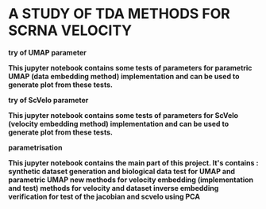 # A STUDY OF TDA METHODS FOR SCRNA VELOCITY

<b> try of UMAP parameter
  
This jupyter notebook contains some tests of parameters for parametric UMAP (data embedding method) implementation and can be used to generate plot from these tests. 
  
  
<b> try of ScVelo parameter
  
This jupyter notebook contains some tests of parameters for ScVelo (velocity embedding method) implementation and can be used to generate plot from these tests. 
  
  
<b> parametrisation
  
This jupyter notebook contains the main part of this project.
It's contains : 
synthetic dataset generation and biological data
test for UMAP and parametric UMAP
new methods for velocity embedding (implementation and test) 
methods for velocity and dataset inverse embedding
verification for test of the jacobian and scvelo using PCA
  
